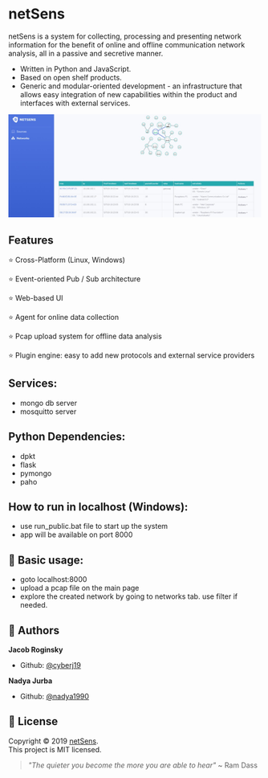 # netSens


netSens is a system for collecting, processing and presenting network information for the benefit of online and offline communication network analysis, all in a passive and secretive manner.


* Written in Python and JavaScript.
* Based on open shelf products.
* Generic and modular-oriented development - an infrastructure that allows easy integration of new capabilities within the product and interfaces with external services.
<img src="https://github.com/cyberj19/netsens/blob/master/netsens.jpg" alt="Screenshot of netsens" width="560"/>

## Features

⭐️ Cross-Platform (Linux, Windows)

⭐️ Event-oriented Pub / Sub architecture

⭐️ Web-based UI

⭐️ Agent for online data collection

⭐️ Pcap upload system for offline data analysis

⭐️ Plugin engine: easy to add new protocols and external service providers

## Services:
- mongo db server
- mosquitto server

## Python Dependencies:
- dpkt
- flask
- pymongo
- paho

## How to run in localhost (Windows):
- use run_public.bat file to start up the system
- app will be available on port 8000

## 🚀 Basic usage:
- goto localhost:8000
- upload a pcap file on the main page
- explore the created network by going to networks tab. use filter if needed.

## 🤝 Authors

 **Jacob Roginsky**
- Github: [@cyberj19](https://github.com/cyberj19)

 **Nadya Jurba**
- Github: [@nadya1990](https://github.com/nadya1990)


## 📝 License

Copyright © 2019 [netSens](https://github.com/cyberj19/netsens).<br />
This project is MIT licensed.

> *"The quieter you become the more you are able to hear"* ~ Ram Dass

